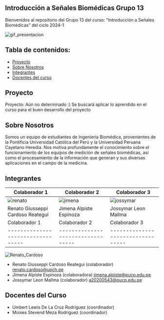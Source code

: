 ## Introducción a Señales Biomédicas Grupo 13

Bienvenidos al repositorio del Grupo 13 del curso: "Introducción a Señales Biomédicas" del ciclo 2024-1


![gif_presentacion](Imágenes/Electrocardiograma-1.gif)


## Tabla de contenidos:
- [Proyecto](#Proyecto)
- [Sobre Nosotros](#SobreNosotros)
- [Integrantes](#Integrantes)
- [Docentes del curso](#DocentesDelCurso)

## Proyecto
Proyecto: Aún no determinado :)
Se buscará aplicar lo aprendido en el curso para el buen desarrollo del proyecto

## Sobre Nosotros 
Somos un equipo de estudiantes de Ingeniería Biomédica, provenientes de la Pontificia Universidad Católica del Perú y la Universidad Peruana Cayetano Heredia. Nos motiva profundamente el conocimiento sobre el funcionamiento de los equipos de medición de señales biomédicas, así como el procesamiento de la información que generan y sus diversas aplicaciones en el campo de la medicina.

## Integrantes
| Colaborador 1            | Colaborador 2                          | Colaborador 3                   |
|---------------------------------|---------------------------------|---------------------------------|
|![renato](Imágenes/2.png)| ![jimena](Imágenes/3.png)             | ![jossymar](Imágenes/4.png)     |
|Renato Giusseppi Cardoso Reategui|Jimena Alpiste Espinoza|Jossymar Leon Mallma|
| Colaborador 1                                                 | Colaborador 2                          | Colaborador 3                          |
|---------------------------------|---------------------------------|---------------------------------|
![Renato_Cardoso](Imágenes/integrantesss.png)


- Renato Giusseppi Cardoso Reategui (colaborador) renato.cardoso@upch.pe
- Jimena Alpiste Espinoza (colaboradora) jimena.alpiste@pucp.edu.pe  
- Jossymar Leon Mallma (colaborador) a20200543@pucp.edu.pe





## Docentes del Curso
- Umbert Lewis De La Cruz Rodríguez (coordinador)
- Moises Stevend Meza Rodríguez (coordinador)

